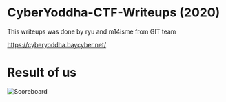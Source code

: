 # CyberYoddha-CTF-Writeups (2020)

This writeups was done by ryu and m14isme from GIT team

https://cyberyoddha.baycyber.net/

# Result of us

![Scoreboard]()
